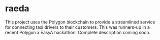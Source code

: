 # raeda
This project uses the Polygon blockchain to provide a streamlined service for connecting taxi drivers to their customers. This was runners-up in a recent Polygon x EasyA hackathon. Complete description coming soon.
